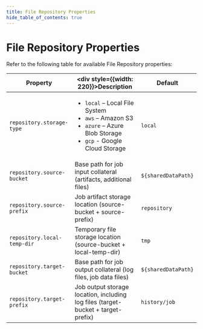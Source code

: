 ```yaml
---
title: File Repository Properties
hide_table_of_contents: true
---
```


# File Repository Properties

Refer to the following table for available File Repository properties:

| Property| <div style={{width: 220}}>Description</div>| Default |
| --- | --- | --- |
| `repository.storage-type` | <ul><li>`local` – Local File System</li><li>`aws` – Amazon S3</li><li>`azure` – Azure Blob Storage</li><li>`gcp` - Google Cloud Storage</li></ul> | `local` |
| `repository.source-bucket` | Base path for job input collateral (artifacts, additional files) | `${sharedDataPath}` |
| `repository.source-prefix` | Job artifact storage location (source-bucket + source-prefix) | `repository` |
| `repository.local-temp-dir` | Temporary file storage location (source-bucket + local-temp-dir) | `tmp` |
| `repository.target-bucket` | Base path for job output collateral (log files, job data files) | `${sharedDataPath}` |
| `repository.target-prefix` | Job output storage location, including log files (target-bucket + target-prefix) | `history/job` |

